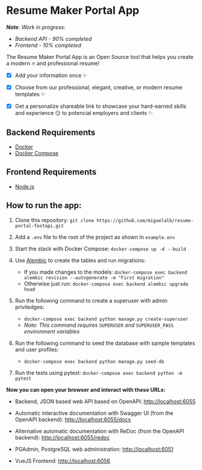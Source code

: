 # Resume Maker Portal App

_**Note**: Work in progress:_

- _Backend API - 90% completed_
- _Frontend - 10% completed_

The Resume Maker Portal App is an Open Source tool that helps you create a modern :fire: and professional resume!

- [x] Add your information once :sparkles:

- [x] Choose from our professional, elegant, creative, or modern resume templates :sparkles:

- [x] Get a personalize shareable link to showcase your hard-earned skills and experience :smirk: to potencial employers and clients :sparkles:

## Backend Requirements

- [Docker](https://www.docker.com/)
- [Docker Compose](https://docs.docker.com/compose/install/)

## Frontend Requirements

- [Node.js](https://nodejs.org/en/)

## How to run the app:

1. Clone this repository:
   `git clone https://github.com/miguelalb/resume-portal-fastapi.git`
2. Add a `.env` file to the root of the project as shown in `example.env`
3. Start the stack with Docker Compose:
   `docker-compose up -d --build`

4. Use [Alembic](https://alembic.sqlalchemy.org/en/latest/tutorial.html) to create the tables and run migrations:

   - If you made changes to the models: `docker-compose exec backend alembic revision --autogenerate -m "First migration"`
   - Otherwise just run: `docker-compose exec backend alembic upgrade head`

5. Run the following command to create a superuser with admin priviledges:
   - `docker-compose exec backend python manage.py create-superuser`
   - _Note: This command requires_ `SUPERUSER` _and_ `SUPERUSER_PASS` _environment variables_
6. Run the following command to seed the database with sample templates and user profiles:
   - `docker-compose exec backend python manage.py seed-db`
7. Run the tests using pytest:
   `docker-compose exec backend python -m pytest`

**Now you can open your browser and interact with these URLs:**

- Backend, JSON based web API based on OpenAPI: [http://localhost:6055](http://localhost:6055)

- Automatic interactive documentation with Swagger UI (from the OpenAPI backend): [http://localhost:6055/docs](http://localhost:6055/docs)

- Alternative automatic documentation with ReDoc (from the OpenAPI backend): [http://localhost:6055/redoc](http://localhost:6055/redoc)

- PGAdmin, PostgreSQL web administration: [http://localhost:6051](http://localhost:6051)

- VueJS Frontend: [http://localhost:6056](http://localhost:6056)
